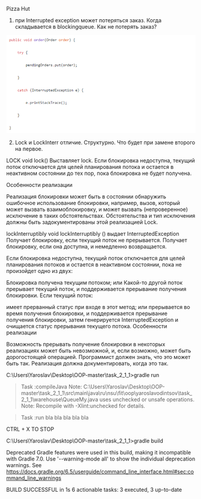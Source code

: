 Pizza Hut 

1) при Interrupted exception может потеряться заказ. Когда складывается в blockingqueue. Как не потерять заказ?

![Alt text](resources/ExampleException.png)



2) Lock и LockInterr отличие. Структурно. Что будет при замене второго на первое.

LOCK
void lock()
Выставляет lock.
Если блокировка недоступна, текущий поток отключается для целей планирования потока и остается в неактивном состоянии до тех пор, пока блокировка не будет получена.

Особенности реализации

Реализация блокировки может быть в состоянии обнаружить ошибочное использование блокировки, например, вызов, который может вызвать взаимоблокировку, и может вызвать (непроверенное) исключение в таких обстоятельствах. Обстоятельства и тип исключения должны быть задокументированы этой реализацией Lock.

lockInterruptibly
void lockInterruptibly ()
                выдает InterruptedException
Получает блокировку, если текущий поток не прерывается.
Получает блокировку, если она доступна, и немедленно возвращается.

Если блокировка недоступна, текущий поток отключается для целей планирования потоков и остается в неактивном состоянии, пока не произойдет одно из двух:

Блокировка получена текущим потоком; или
Какой-то другой поток прерывает текущий поток, и поддерживается прерывание получения блокировки.
Если текущий поток:

имеет прерванный статус при входе в этот метод; или
прерывается во время получения блокировки, и поддерживается прерывание получения блокировки,
затем генерируется InterruptedException и очищается статус прерывания текущего потока.
Особенности реализации

Возможность прерывать получение блокировки в некоторых реализациях может быть невозможной, и, если возможно, может быть дорогостоящей операцией. Программист должен знать, что это может быть так. Реализация должна документировать, когда это так.



C:\Users\Yaroslav\Desktop\OOP-master\task_2_1_1>gradle run

> Task :compileJava
Note: C:\Users\Yaroslav\Desktop\OOP-master\task_2_1_1\src\main\java\ru\nsu\fit\oop\yaroslavodintsov\task_2_1_1\warehouse\QueueMy.java uses unchecked or unsafe operations.
Note: Recompile with -Xlint:unchecked for details.

> Task :run
bla
bla
bla
bla
bla

CTRL + X TO STOP

C:\Users\Yaroslav\Desktop\OOP-master\task_2_1_1>gradle build

Deprecated Gradle features were used in this build, making it incompatible with Gradle 7.0.
Use '--warning-mode all' to show the individual deprecation warnings.
See https://docs.gradle.org/6.5/userguide/command_line_interface.html#sec:command_line_warnings

BUILD SUCCESSFUL in 1s
6 actionable tasks: 3 executed, 3 up-to-date
